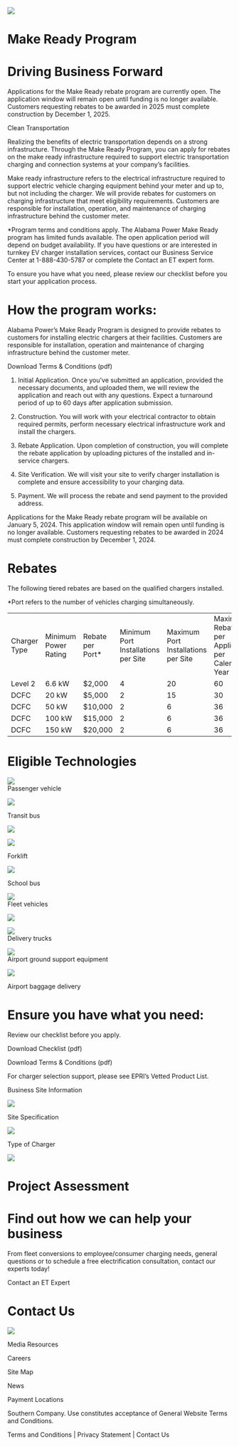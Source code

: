 ![](images/fe1ece7179c7ec8218535f8cb9dbbdc760f0a8f9ee3d3f03ac18217476973fe7.jpg)  

# Make Ready Program  

# Driving Business Forward  

Applications for the Make Ready rebate program are currently open. The application window will remain open until funding is no longer available. Customers requesting rebates to be awarded in 2025 must complete construction by December 1, 2025.  

Clean Transportation  

Realizing the benefits of electric transportation depends on a strong infrastructure. Through the Make Ready Program, you can apply for rebates on the make ready infrastructure required to support electric transportation charging and connection systems at your company’s facilities.  

Make ready infrastructure refers to the electrical infrastructure required to support electric vehicle charging equipment behind your meter and up to, but not including the charger. We will provide rebates for customers on charging infrastructure that meet eligibility requirements. Customers are responsible for installation, operation, and maintenance of charging infrastructure behind the customer meter.  

\*Program terms and conditions apply. The Alabama Power Make Ready program has limited funds available. The open application period will depend on budget availability. If you have questions or are interested in turnkey EV charger installation services, contact our Business Service Center at 1-888-430-5787 or complete the Contact an ET expert form.  

To ensure you have what you need, please review our checklist before you start your application process.  

# How the program works:  

Alabama Power’s Make Ready Program is designed to provide rebates to customers for installing electric chargers at their facilities. Customers are responsible for installation, operation and maintenance of charging infrastructure behind the customer meter.  

Download Terms & Conditions (pdf)  

1. Initial Application. Once you've submitted an application, provided the necessary documents, and uploaded them, we will review the application and reach out with any questions. Expect a turnaround period of up to 60 days after application submission.  

2. Construction. You will work with your electrical contractor to obtain required permits, perform necessary electrical infrastructure work and install the chargers.  

3. Rebate Application. Upon completion of construction, you will complete the rebate application by uploading pictures of the installed and in-service chargers.  

4. Site Verification. We will visit your site to verify charger installation is complete and ensure accessibility to your charging data.  

5. Payment. We will process the rebate and send payment to the provided address.  

Applications for the Make Ready rebate program will be available on January 5, 2024. This application window will remain open until funding is no longer available. Customers requesting rebates to be awarded in 2024 must complete construction by December 1, 2024.  

# Rebates  

The following tiered rebates are based on the qualified chargers installed.  

\*Port refers to the number of vehicles charging simultaneously.   


<html><body><table><tr><td>Charger Type</td><td>Minimum Power Rating</td><td>Rebate per Port*</td><td>Minimum Port Installations per Site</td><td>Maximum Port Installations per Site</td><td>Maximum Rebates per Applicant per Calendar Year</td></tr><tr><td>Level 2</td><td>6.6 kW</td><td>$2,000</td><td>4</td><td>20</td><td>60</td></tr><tr><td>DCFC</td><td>20 kW</td><td>$5,000</td><td>2</td><td>15</td><td>30</td></tr><tr><td>DCFC</td><td>50 kW</td><td>$10,000</td><td>2</td><td>6</td><td>36</td></tr><tr><td>DCFC</td><td>100 kW</td><td>$15,000</td><td>2</td><td>6</td><td>36</td></tr><tr><td>DCFC</td><td>150 kW</td><td>$20,000</td><td>2</td><td>6</td><td>36</td></tr></table></body></html>  

# Eligible Technologies  

![](images/cc1bbb54687ca071a09ca4c3c357a2f7e357319892fb35cfd6a36c3b93f66198.jpg)  
Passenger vehicle  

![](images/b397aa10b16a13dcd3bddf555b9137fa2a0b75de8f26d5ffe966b9b9d0f468fb.jpg)  

Transit bus  

![](images/1ec6582ff058295bfff82b665377b2450124b77b23a32eaac765c44e8319c301.jpg)  

![](images/3093ff7f69c4cb9b3e2ddafbb624407fc041fe26cba012e9710ea63e0b6b5d5b.jpg)  

Forklift  

![](images/2d037ee0e5ad59cae2c1a49f02629488e458c0e088c9e7deb85d43327a58b277.jpg)  

School bus  

![](images/b97506179da82749de196b1206ef49fc9c17d919ddd7c537d47ce48de7163fa2.jpg)  
Fleet vehicles  

![](images/759972208588974f99df19e772da356c8472649baddc2a4d315e0922979c9db1.jpg)  

![](images/ab2123e9ff078b072e715df1b49289fe7ab14c024af5d2ad549656deb30c486b.jpg)  
Delivery trucks  

![](images/e205d56c9cdc5ced132fd9e2fb201e405cc034bfebfbfd5525efd3f26dca1791.jpg)  
Airport ground support equipment  

![](images/7ac6c8cc5102a31e46df41b85f02e8e3af9c1842f20ff8098aa07e9b0d9a59b1.jpg)  

Airport baggage delivery  

# Ensure you have what you need:  

Review our checklist before you apply.  

Download Checklist (pdf)  

Download Terms & Conditions (pdf)  

For charger selection support, please see EPRI’s Vetted Product List.  

Business Site Information  

![](images/b43bf8827e92dcc565fd8a21d1c52a7bc64c711276e9b70b370a37b440281cf4.jpg)  

Site Specification  

![](images/ab800996c93f8a83b5188876c77440eee5309d611a45431ea27d5a06f4cb5e81.jpg)  

Type of Charger  

![](images/8689925449ddc25a758e680c3a63b6834ee2276236e2d8be84c6199459d65310.jpg)  

# Project Assessment  

# Find out how we can help your business  

From fleet conversions to employee/consumer charging needs, general questions or to schedule a free electrification consultation, contact our experts today!  

Contact an ET Expert  

# Contact Us  

![](images/673b00cabf9140870aead7ca59fcabb000aef93cf2546fa548f3007c39b01c15.jpg)  

Media Resources  

Careers  

Site Map  

News  

Payment Locations  

Southern Company. Use constitutes acceptance of General Website Terms and Conditions.  

Terms and Conditions | Privacy Statement | Contact Us  